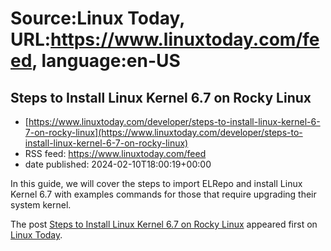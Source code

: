 # Source:Linux Today, URL:https://www.linuxtoday.com/feed, language:en-US

## Steps to Install Linux Kernel 6.7 on Rocky Linux
 - [https://www.linuxtoday.com/developer/steps-to-install-linux-kernel-6-7-on-rocky-linux](https://www.linuxtoday.com/developer/steps-to-install-linux-kernel-6-7-on-rocky-linux)
 - RSS feed: https://www.linuxtoday.com/feed
 - date published: 2024-02-10T18:00:19+00:00

<p>In this guide, we will cover the steps to import ELRepo and install Linux Kernel 6.7 with examples commands for those that require upgrading their system kernel.</p>
<p>The post <a href="https://www.linuxtoday.com/developer/steps-to-install-linux-kernel-6-7-on-rocky-linux/" rel="nofollow">Steps to Install Linux Kernel 6.7 on Rocky Linux</a> appeared first on <a href="https://www.linuxtoday.com" rel="nofollow">Linux Today</a>.</p>


